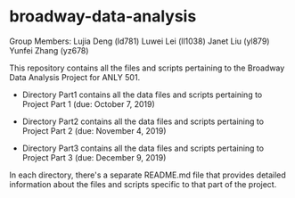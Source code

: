# broadway-data-analysis

Group Members: 
	Lujia Deng (ld781)
	Luwei Lei (ll1038) 
	Janet Liu (yl879) 
	Yunfei Zhang (yz678)


This repository contains all the files and scripts pertaining to the Broadway Data Analysis Project for ANLY 501.

-	Directory Part1 contains all the data files and scripts pertaining to Project Part 1 (due: October 7, 2019)

-	Directory Part2 contains all the data files and scripts pertaining to Project Part 2 (due: November 4, 2019)

-	Directory Part3 contains all the data files and scripts pertaining to Project Part 3 (due: December 9, 2019)

In each directory, there's a separate README.md file that provides detailed information about the files and scripts specific to that part of the project. 